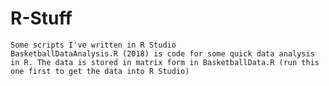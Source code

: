 # R-Stuff
	Some scripts I've written in R Studio
	BasketballDataAnalysis.R (2018) is code for some quick data analysis in R. The data is stored in matrix form in BasketballData.R (run this one first to get the data into R Studio)
